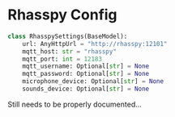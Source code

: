 # Rhasspy Config
```python
class RhasspySettings(BaseModel):
    url: AnyHttpUrl = "http://rhasspy:12101"
    mqtt_host: str = "rhasspy"
    mqtt_port: int = 12183
    mqtt_username: Optional[str] = None
    mqtt_password: Optional[str] = None
    microphone_device: Optional[str] = None
    sounds_device: Optional[str] = None
```

Still needs to be properly documented...